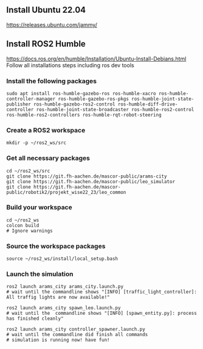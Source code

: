 ## Install Ubuntu 22.04
https://releases.ubuntu.com/jammy/
## Install ROS2 Humble
https://docs.ros.org/en/humble/Installation/Ubuntu-Install-Debians.html
Follow all installations steps including ros dev tools

### Install the following packages
```
sudo apt install ros-humble-gazebo-ros ros-humble-xacro ros-humble-controller-manager ros-humble-gazebo-ros-pkgs ros-humble-joint-state-publisher ros-humble-gazebo-ros2-control ros-humble-diff-drive-controller ros-humble-joint-state-broadcaster ros-humble-ros2-control ros-humble-ros2-controllers ros-humble-rqt-robot-steering
```

### Create a ROS2 workspace
```
mkdir -p ~/ros2_ws/src
```

### Get all necessary packages
```
cd ~/ros2_ws/src
git clone https://git.fh-aachen.de/mascor-public/arams-city
git clone https://git.fh-aachen.de/mascor-public/leo_simulator
git clone https://git.fh-aachen.de/mascor-public/robotik2/projekt_wise22_23/leo_common
```

### Build your workspace
```
cd ~/ros2_ws
colcon build
# Ignore warnings

```

### Source the workspace packages
```
source ~/ros2_ws/install/local_setup.bash
```

### Launch the simulation
```
ros2 launch arams_city arams_city.launch.py
# wait until the commandline shows "[INFO] [traffic_light_controller]: All traffig lights are now available!"

ros2 launch arams_city spawn_leo.launch.py
# wait until the  commandline shows "[INFO] [spawn_entity.py]: process has finished cleanly"

ros2 launch arams_city controller_spawner.launch.py
# wait until the commandline did finish all commands
# simulation is running now! have fun!
```
